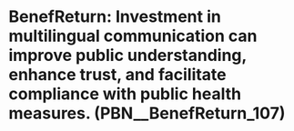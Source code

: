 # BenefReturn: __Investment in multilingual communication can improve public understanding, enhance trust, and facilitate compliance with public health measures.__ (PBN__BenefReturn_107)

